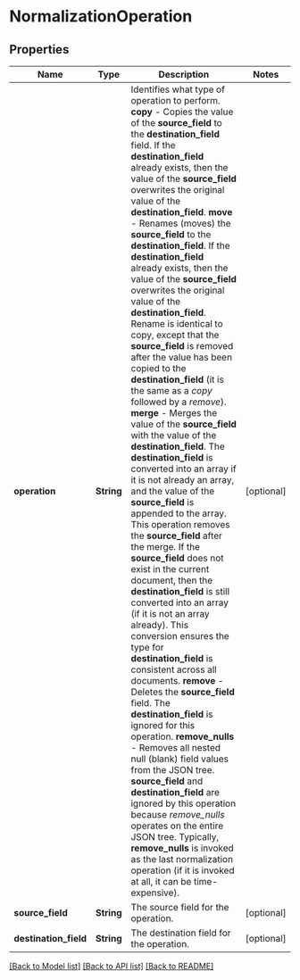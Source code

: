 # NormalizationOperation

## Properties
Name | Type | Description | Notes
------------ | ------------- | ------------- | -------------
**operation** | **String** | Identifies what type of operation to perform.   **copy** - Copies the value of the **source_field** to the **destination_field** field. If the **destination_field** already exists, then the value of the **source_field** overwrites the original value of the **destination_field**.   **move** - Renames (moves) the **source_field** to the **destination_field**. If the **destination_field** already exists, then the value of the **source_field** overwrites the original value of the **destination_field**. Rename is identical to copy, except that the **source_field** is removed after the value has been copied to the **destination_field** (it is the same as a _copy_ followed by a _remove_).   **merge** - Merges the value of the **source_field** with the value of the **destination_field**. The **destination_field** is converted into an array if it is not already an array, and the value of the **source_field** is appended to the array. This operation removes the **source_field** after the merge. If the **source_field** does not exist in the current document, then the **destination_field** is still converted into an array (if it is not an array already). This conversion ensures the type for **destination_field** is consistent across all documents.   **remove** - Deletes the **source_field** field. The **destination_field** is ignored for this operation.   **remove_nulls** - Removes all nested null (blank) field values from the JSON tree. **source_field** and **destination_field** are ignored by this operation because _remove_nulls_ operates on the entire JSON tree. Typically, **remove_nulls** is invoked as the last normalization operation (if it is invoked at all, it can be time-expensive). | [optional] 
**source_field** | **String** | The source field for the operation. | [optional] 
**destination_field** | **String** | The destination field for the operation. | [optional] 

[[Back to Model list]](../README.md#documentation-for-models) [[Back to API list]](../README.md#documentation-for-api-endpoints) [[Back to README]](../README.md)


